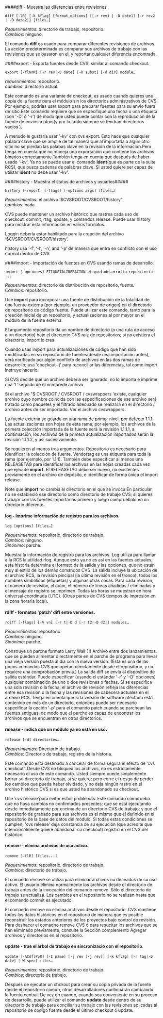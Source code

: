 ####diff - Muestra las diferencias entre revisiones

	diff [-lR] [-k kflag] [format_options] [[-r rev1 | -D date1] [-r rev2 | -D date2]] [files…]
*Requerimientos*: directorio de trabajo, repositorio.  
*Cambios*: ninguno.

El comando **diff** es usado para comparar diferentes revisiones de archivos. La acción predeterminada es comparar sus archivos de trabajo con las revisiones que se basaron en el, y reportar cualquier diferencia encontrada.

####export - Exporta fuentes desde CVS, similar al comando checkout.

	export [-flNnR] [-r rev|-D date] [-k subst] [-d dir] module…
*requerimientos*: repositorio.  
*cambios*: directorio actual.

Este comando es una variante de checkout, es usado cuando quieres una copia de la fuente para el módulo sin los directorios administrativos de CVS. Por ejemplo, podrías usar export para preparar fuentes para su envio fuera de sitio.Este comando requiere que se especifique una fecha o una etiqueta (con '-D' ó '-r') de modo que usted puede contar con la reproducción de la fuente de envíos a otros(y por lo tanto siempre se tendran directorios vacios ).

A menudo le gustaría usar '-kv' con cvs export. Esto hace que cualquier palabra clave que se amplie de tal manera que al importarla a algún otro sitio no se pierdan las palabas clave en la revisión de la información.Pero tenga en cuenta que no maneja una exportación que contiene los archivos binarios correctamente.También tenga en cuenta que después de haber usado '-kv', Ya no se puede usar el comando **ident**(que es parte de la suite RCS), que busca cadenas de palabras clave. Si usted quiere ser capaz de utilizar **ident** no debe usar '-kv'.

####history - Muestra el status de archivos y usuarios#####

	history [-report] [-flags] [-options args] [files…]


*Requerimientos*: el archivo ‘$CVSROOT/CVSROOT/history’  
*cambios*: nada.

CVS puede mantener un archivo histórico que rastrea cada uso de checkout, commit, rtag, update, y comandos release. Puede usar history para mostrar esta información en varios formatos.

Loggin debería estar habilitado para la creación del archivo ‘$CVSROOT/CVSROOT/history’.

history usa ‘-f’, ‘-l’, ‘-n’, and ‘-p’ de manera que entra en conflicto con el uso normal dentro de CVS.

####import - importación de fuentes en CVS usando ramas de desarrollo.   	

	import [-opciones] ETIQUETALIBERACIÓN etiquetadesarrollo repositorio ...  

*Requerimientos*: directorio de distribución de repositorio, fuente.   
*Cambios*: repositorio.

Use **import** para incorporar una fuente de distribución de la totalidad de una fuente externa (por ejemplo, un proveedor de origen) en el directorio de repositorio de código fuente. Puede utilizar este comando, tanto para la creación inicial de un repositorio, y actualizaciones al por mayor en el módulo de la fuente externa.

El argumento repositorio da un nombre de directorio (o una ruta de acceso a un directorio) bajo el  directorio CVS raíz de repositorios; si no existiera el directorio, import lo crea.

Cuando usas import para actualizaciónes de código que han sido modificadas en su repositorio de fuentes(desde una importación antes), será norificado por algún conflicto de archivos en las dos ramas de desarrollo; usa 'checkout -j' para reconciliar las diferencias, tal como import instruye hacerlo. 

Si CVS decide que un archivo deberia ser ignorado, no lo importa e imprime una 'I 'seguido de el nombrede archivo

Si el archivo "$ CVSROOT / CVSROOT / cvswrappers 'existe, cualquier archivo cuyo nombre coincida con las especificaciones de ese archivo será tratado como paquetes y el filtrado adecuado se realizará en el directorio / archivo antes de ser importado. Ver el archivo cvswrappers.

La fuente externa se guarda en una rama de primer nivel, por defecto 1.1.1. Las actualizaciones son hojas de esta rama; por ejemplo, los archivos de la primera colección importada de la fuente será la revisión 1.1.1.1, a continuación, los archivos de la primera actualización importados serán la revisión 1.1.1.2, y así sucesivamente.

Se requieren al menos tres argumentos. Repositorio es necesario para identificar la colección de fuente. Vendortag es una etiqueta para toda la rama (por ejemplo, por 1.1.1). También debe especificar al menos una RELEASETAG para identificar los archivos en las hojas creadas cada vez que ejecute **import**. El RELEASETAG debe ser nuevo, no existentes previamente en el archivo de depósito, e identificar de forma única el import release.

Note que **import** no cambia el directorio en el que se invoca.En particular, no se estableció ese directorio como  directorio de trabajo CVS; si quieres trabajar con las fuentes importarlas primero y luego compruebalo en un directorio diferente.

#### log - Imprime información de registro para los archivos

	log [options] [files…]   
*Requerimientos*: repositorio, directorio de trabajo.   
*Cambios*: ninguno.  
*Sinónimo*: parche.    

Muestra la información de registro para los archivos. Log utiliza para llamar a la RCS la utilidad rlog. Aunque esto ya no es así en las fuentes actuales, esta historia determina el formato de la salida y las opciones, que no están muy al estilo de los demás comandos CVS.
La salida incluye la ubicación de el archivo RCS, la revisión pincipal (la última revisión en el tronco), todos los nombres simbólicos (etiquetas) y algunas otras cosas. Para cada revisión, el número de revisión, el autor, el número de líneas añadidas / eliminadas y el mensaje de registro se imprimen. Todas las horas se muestran en hora universal coordinada (UTC). (Otras partes de CVS tiempos de impresión en la zona horaria local).

#### rdiff - formatos 'patch' diff entre versiones.

	rdiff [-flags] [-V vn] [-r t|-D d [-r t2|-D d2]] modules…    
*Requerimientos*: repositorio.          
*Cambios*: ninguno.     
*Sinónimo*: parche.  
    
Construye un parche formato Larry Wall (1) Archivo entre dos lanzamientos, que se pueden alimentar directamente en el parche de programa para llevar una vieja versión puesta al día con la nueva versión. (Esta es una de las pocos comandos CVS que operan directamente desde el repositorio, y no requiere una comprobación previa.) La salida diff se envía al dispositivo de salida estándar.
Puede especificar (usando el estándar '-r' y '-D' opciones) cualquier combinación de uno o dos revisiones o fechas. Si se especifica una sola revisión o la fecha, el archivo de revisión refleja las diferencias entre esa revisión o la fecha y las revisiones de cabecera actuales en el archivo RCS.
Tenga en cuenta que si la versión de software afectado está contenido en más de un directorio, entonces puede ser necesario especificar la opción '-p' para el comando patch cuando se parchean las fuentes antiguas, de modo que el parche es capaz de encontrar los archivos que se encuentran en otros directorios.


#### release - indica que un módulo ya no está en uso.
	release [-d] directories…   
*Requerimientos*: Directorio de trabajo.    
*Cambios*: Directorio de trabajo, registro de la historia.     

Este comando está destinado a cancelar de forma segura el efecto de 'cvs checkout'. Desde CVS no bloquea los archivos, no es estrictamente necesario el uso de este comando. Usted siempre puede simplemente borrar su directorio de trabajo, si se quiere; pero corre el riesgo de perder los cambios que pueda haber olvidado, y no deja ningún rastro en el archivo histórico CVS si es que usted ha abandonado su checkout.

Use ‘cvs release'para evitar estos problemas. Este comando comprueba que no haya cambios no confirmados presentes; que se está ejecutando desde inmediatamente por encima de un directorio CVS de trabajo; y que el repositorio de grabado para sus archivos es el mismo que el definido en el repositorio de la base de datos del módulo.
Si todas estas condiciones se cumplen, 'cvs release' deja constancia de su ejecución (que acredite que intencionalmente quiere abandonar su checkout)  registro en el CVS del histórico.

#### remove -  elimina archivos de uso activo. 
 
	remove [-flR] [files...]  
*Requerimientos*: repositorio, directorio de trabajo.   
*Cambios*: directorio de trabajo.

El comando remove se utiliza para eliminar archivos no deseados de su uso activo. El usuario elimina normalmente los archivos desde el directorio de trabajo antes de la invocación del comando remove. Sólo el directorio de trabajo se actualiza. Los cambios en el repositorio no se realizan hasta que el comando commit es ejecutado.

El comando remove no elimina archivos desde el repositorio. CVS mantiene todos los datos históricos en el repositorio de manera que es posible reconstruir los estados anteriores de los proyectos bajo control de revisión.   
Para deshacer el comadno remove CVS  ó para resucitar los archivos que se han eliminado previamente, consulte la Sección complemento Agregar archivos y directorios en el repositorio.    

#### update - trae el árbol de trabajo en sincronizació con  el repositorio.

	update [-ACdflPpR] [-I name] [-j rev [-j rev]] [-k kflag] [-r tag|-D date] [-W spec] files…

*Requerimientos*: repositorio, directorio de trabajo.    
*Cambios*: directorio de trabajo.

Después de ejecutar un chckout para crear su copia privada de la fuente desde el repositorio común, otros desarrolladores continuarán cambiando la fuente central. De vez en cuando, cuando sea conveniente en su proceso de desarrollo, puede utilizar el comando **update** desde dentro de su directorio de trabajo para conciliar su trabajo con las revisiones aplicadas al repositorio de código fuente desde el último checkout ó update.




